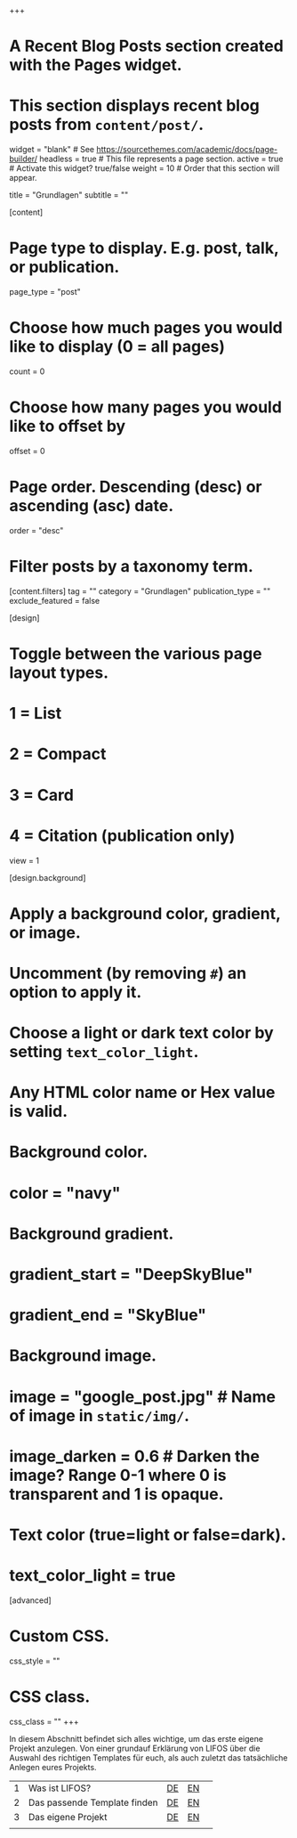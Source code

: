 +++
# A Recent Blog Posts section created with the Pages widget.
# This section displays recent blog posts from `content/post/`.

widget = "blank"  # See https://sourcethemes.com/academic/docs/page-builder/
headless = true  # This file represents a page section.
active = true  # Activate this widget? true/false
weight = 10  # Order that this section will appear.
 
title = "Grundlagen"
subtitle = ""

[content]
  # Page type to display. E.g. post, talk, or publication.
  page_type = "post"

  # Choose how much pages you would like to display (0 = all pages)
  count = 0

  # Choose how many pages you would like to offset by
  offset = 0

  # Page order. Descending (desc) or ascending (asc) date.
  order = "desc"

  # Filter posts by a taxonomy term.
  [content.filters]
    tag = ""
    category = "Grundlagen"
    publication_type = ""
    exclude_featured = false

[design]
  # Toggle between the various page layout types.
  #   1 = List
  #   2 = Compact
  #   3 = Card
  #   4 = Citation (publication only)
  view = 1

[design.background]
  # Apply a background color, gradient, or image.
  #   Uncomment (by removing `#`) an option to apply it.
  #   Choose a light or dark text color by setting `text_color_light`.
  #   Any HTML color name or Hex value is valid.

  # Background color.
  # color = "navy"

  # Background gradient.
  # gradient_start = "DeepSkyBlue"
  # gradient_end = "SkyBlue"

  # Background image.
  # image = "google_post.jpg"  # Name of image in `static/img/`.
  # image_darken = 0.6  # Darken the image? Range 0-1 where 0 is transparent and 1 is opaque.

  # Text color (true=light or false=dark).
  # text_color_light = true  

[advanced]
 # Custom CSS.
 css_style = ""

 # CSS class.
 css_class = ""
+++

<a id="Grundlagen"></a>

In diesem Abschnitt befindet sich alles wichtige, um das erste eigene Projekt anzulegen. Von einer grundauf Erklärung von LIFOS über die Auswahl des richtigen Templates für euch, als auch zuletzt das tatsächliche Anlegen eures Projekts.  

|  |  |  |  |  |
| --- | --- | --- | --- | --- |
| 1 | Was ist LIFOS? |[DE](/post/lifos-orientierung) | [EN](/post/lifos-orientierung-eng)| 
| 2 | Das passende Template finden| [DE](/post/under-construction) | [EN](/post/under-construction)| 
| 3 | Das eigene Projekt|  [DE](/post/lifos-eigenesProjekt) | [EN](/post/lifos-eigenesProjekt-eng)| 
|  |  |    




